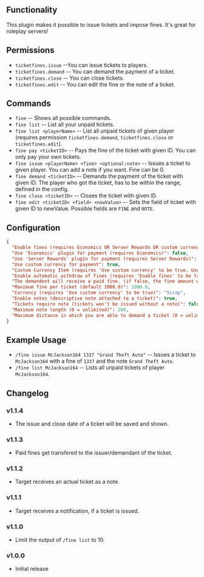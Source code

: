 ## Functionality

This plugin makes it possible to issue tickets and impose fines. It's great for roleplay servers!

## Permissions

- `ticketfines.issue` --You can issue tickets to players.
- `ticketfines.demand` -- You can demand the payment of a ticket.
- `ticketfines.close` -- You can close tickets.
- `ticketfines.edit` -- You can edit the fine or the note of a ticket.

## Commands

- `fine` -- Shows all possible commands.
- `fine list` -- List all your unpaid tickets.
- `fine list <playerName>` -- List all unpaid tickets of given player (requires permission `ticketfines.demand`, `ticketfines.close` or `ticketfines.edit`).
- `fine pay <ticketID>` -- Pays the fine of the ticket with given ID. You can only pay your own tickets.
- `fine issue <playerName> <fine> <optional:note>` -- Issues a ticket to given player. You can add a note if you want. Fine can be 0.
- `fine demand <ticketID>` -- Demands the payment of the ticket with given ID. The player who got the ticket, has to be within the range, defined in the config.
- `fine close <ticketID>` -- Closes the ticket with given ID.
- `fine edit <ticketID> <field> <newValue>` -- Sets the field of ticket with given ID to newValue. Possible fields are `FINE` and `NOTE`.

## Configuration

```json
{
  "Enable fines (requires Economics OR Server Rewards OR custom currency item)": true,
  "Use 'Economics' plugin for payment (requires Economics)": false,
  "Use 'Server Rewards' plugin for payment (requires Server Rewards)": false,
  "Use custom currency for payment": true,
  "Custom Currency Item (requires 'Use custom currency' to be true. Use item shortname)": "scrap",
  "Enable automatic withdraw of fines (requires 'Enable fines' to be true)": false,
  "The demandent will receive a paid fine. (if false, the fine amount will be deleted)": true,
  "Maximum fine per ticket (default 1000.0)": 1000.0,
  "Currency (requires 'Use custom currency' to be true)": "Scrap",
  "Enable notes (descriptive note attached to a ticket)": true,
  "Tickets require note (tickets won't be issued without a note)": false,
  "Maximum note length (0 = unlimited)": 200,
  "Maximum distance in which you are able to demand a ticket (0 = unlimited)": 20
}
```

## Example Usage

- `/fine issue McJackson164 1337 "Grand Theft Auto"` -- Issues a ticket to `McJackson164` with a fine of `1337` and the note `Grand Theft Auto`.
- `/fine list McJackson164` -- Lists all unpaid tickets of player `McJackson164`.

## Changelog

### v1.1.4
- The issue and close date of a ticket will be saved and shown.

### v1.1.3
- Paid fines get transfered to the issuer/demandant of the ticket.

### v1.1.2
- Target receives an actual ticket as a note.

### v1.1.1
- Target receives a notification, if a ticket is issued.

### v1.1.0
- Limit the output of `/fine list` to 10.

### v1.0.0
- Initial release